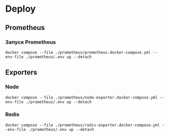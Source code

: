 # Deploy

## Prometheus

### Запуск Prometheus

```
docker compose --file ./prometheus/prometheus.docker-compose.yml --env-file ./prometheus/.env up --detach
```

## Exporters

### Node

```
docker compose --file ./prometheus/node-exporter.docker-compose.yml --env-file ./prometheus/.env up --detach
```

### Redis

```
docker compose --file ./prometheus/redis-exporter.docker-compose.yml --env-file ./prometheus/.env up --detach
```
